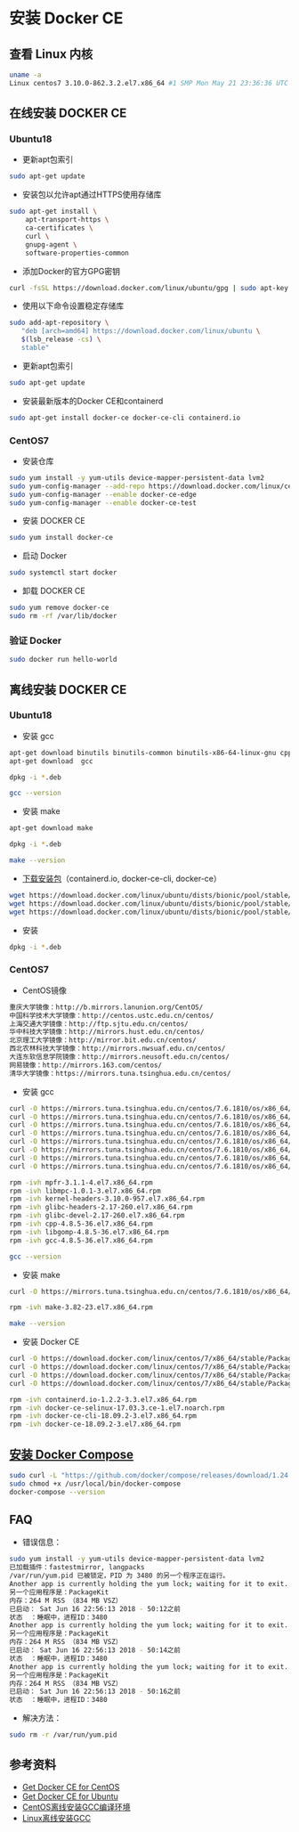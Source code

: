 # 安装 Docker CE

## 查看 Linux 内核

```bash
uname -a
Linux centos7 3.10.0-862.3.2.el7.x86_64 #1 SMP Mon May 21 23:36:36 UTC 2018 x86_64 x86_64 x86_64 GNU/Linux
```

## 在线安装 DOCKER CE

### Ubuntu18
* 更新apt包索引
```bash
sudo apt-get update
```

* 安装包以允许apt通过HTTPS使用存储库
```bash
sudo apt-get install \
    apt-transport-https \
    ca-certificates \
    curl \
    gnupg-agent \
    software-properties-common
```

* 添加Docker的官方GPG密钥
```bash
curl -fsSL https://download.docker.com/linux/ubuntu/gpg | sudo apt-key add -
```

* 使用以下命令设置稳定存储库
```bash
sudo add-apt-repository \
   "deb [arch=amd64] https://download.docker.com/linux/ubuntu \
   $(lsb_release -cs) \
   stable"
```

* 更新apt包索引
```bash
sudo apt-get update
```

* 安装最新版本的Docker CE和containerd
```bash
sudo apt-get install docker-ce docker-ce-cli containerd.io
```

### CentOS7
* 安装仓库
```bash
sudo yum install -y yum-utils device-mapper-persistent-data lvm2
sudo yum-config-manager --add-repo https://download.docker.com/linux/centos/docker-ce.repo
sudo yum-config-manager --enable docker-ce-edge
sudo yum-config-manager --enable docker-ce-test
```

* 安装 DOCKER CE
```bash
sudo yum install docker-ce
```

* 启动 Docker
```bash
sudo systemctl start docker
```

* 卸载 DOCKER CE
```bash
sudo yum remove docker-ce
sudo rm -rf /var/lib/docker
```

### 验证 Docker
```bash
sudo docker run hello-world
```

## 离线安装 DOCKER CE

### Ubuntu18
* 安装 gcc
```bash
apt-get download binutils binutils-common binutils-x86-64-linux-gnu cpp cpp-7 gcc-7 gcc-7-base libasan4 libatomic1 libbinutils libc-dev-bin libc6-dev libcc1-0 libcilkrts5 libgcc-7-dev libgomp1 libisl19 libitm1 liblsan0 libmpc3 libmpfr6 libmpx2 libquadmath0 libtsan0 libubsan0 linux-libc-dev manpages manpages-dev
apt-get download  gcc

dpkg -i *.deb

gcc --version
```

* 安装 make
```bash
apt-get download make

dpkg -i *.deb

make --version
```

* [下载安装包](https://download.docker.com/linux/ubuntu/dists/)（containerd.io, docker-ce-cli, docker-ce）
```bash
wget https://download.docker.com/linux/ubuntu/dists/bionic/pool/stable/amd64/containerd.io_1.2.2-3_amd64.deb
wget https://download.docker.com/linux/ubuntu/dists/bionic/pool/stable/amd64/docker-ce-cli_18.09.2~3-0~ubuntu-bionic_amd64.deb
wget https://download.docker.com/linux/ubuntu/dists/bionic/pool/stable/amd64/docker-ce_18.09.2~3-0~ubuntu-bionic_amd64.deb
```

* 安装
```bash
dpkg -i *.deb
```

### CentOS7
* CentOS镜像
```txt
重庆大学镜像：http://b.mirrors.lanunion.org/CentOS/
中国科学技术大学镜像：http://centos.ustc.edu.cn/centos/
上海交通大学镜像：http://ftp.sjtu.edu.cn/centos/
华中科技大学镜像：http://mirrors.hust.edu.cn/centos/
北京理工大学镜像：http://mirror.bit.edu.cn/centos/
西北农林科技大学镜像：http://mirrors.nwsuaf.edu.cn/centos/
大连东软信息学院镜像：http://mirrors.neusoft.edu.cn/centos/
网易镜像：http://mirrors.163.com/centos/
清华大学镜像：https://mirrors.tuna.tsinghua.edu.cn/centos/
```

* 安装 gcc
```bash
curl -O https://mirrors.tuna.tsinghua.edu.cn/centos/7.6.1810/os/x86_64/Packages/mpfr-3.1.1-4.el7.x86_64.rpm
curl -O https://mirrors.tuna.tsinghua.edu.cn/centos/7.6.1810/os/x86_64/Packages/libmpc-1.0.1-3.el7.x86_64.rpm
curl -O https://mirrors.tuna.tsinghua.edu.cn/centos/7.6.1810/os/x86_64/Packages/kernel-headers-3.10.0-957.el7.x86_64.rpm
curl -O https://mirrors.tuna.tsinghua.edu.cn/centos/7.6.1810/os/x86_64/Packages/glibc-headers-2.17-260.el7.x86_64.rpm
curl -O https://mirrors.tuna.tsinghua.edu.cn/centos/7.6.1810/os/x86_64/Packages/glibc-devel-2.17-260.el7.x86_64.rpm
curl -O https://mirrors.tuna.tsinghua.edu.cn/centos/7.6.1810/os/x86_64/Packages/cpp-4.8.5-36.el7.x86_64.rpm
curl -O https://mirrors.tuna.tsinghua.edu.cn/centos/7.6.1810/os/x86_64/Packages/libgomp-4.8.5-36.el7.x86_64.rpm
curl -O https://mirrors.tuna.tsinghua.edu.cn/centos/7.6.1810/os/x86_64/Packages/gcc-4.8.5-36.el7.x86_64.rpm

rpm -ivh mpfr-3.1.1-4.el7.x86_64.rpm 
rpm -ivh libmpc-1.0.1-3.el7.x86_64.rpm 
rpm -ivh kernel-headers-3.10.0-957.el7.x86_64.rpm 
rpm -ivh glibc-headers-2.17-260.el7.x86_64.rpm 
rpm -ivh glibc-devel-2.17-260.el7.x86_64.rpm 
rpm -ivh cpp-4.8.5-36.el7.x86_64.rpm 
rpm -ivh libgomp-4.8.5-36.el7.x86_64.rpm 
rpm -ivh gcc-4.8.5-36.el7.x86_64.rpm 

gcc --version
```

* 安装 make
```bash
curl -O https://mirrors.tuna.tsinghua.edu.cn/centos/7.6.1810/os/x86_64/Packages/make-3.82-23.el7.x86_64.rpm

rpm -ivh make-3.82-23.el7.x86_64.rpm

make --version
```

* 安装 Docker CE
```bash
curl -O https://download.docker.com/linux/centos/7/x86_64/stable/Packages/containerd.io-1.2.2-3.3.el7.x86_64.rpm
curl -O https://download.docker.com/linux/centos/7/x86_64/stable/Packages/docker-ce-selinux-17.03.3.ce-1.el7.noarch.rpm
curl -O https://download.docker.com/linux/centos/7/x86_64/stable/Packages/docker-ce-cli-18.09.2-3.el7.x86_64.rpm
curl -O https://download.docker.com/linux/centos/7/x86_64/stable/Packages/docker-ce-18.09.2-3.el7.x86_64.rpm

rpm -ivh containerd.io-1.2.2-3.3.el7.x86_64.rpm
rpm -ivh docker-ce-selinux-17.03.3.ce-1.el7.noarch.rpm
rpm -ivh docker-ce-cli-18.09.2-3.el7.x86_64.rpm
rpm -ivh docker-ce-18.09.2-3.el7.x86_64.rpm
```

## [安装 Docker Compose](https://docs.docker.com/compose/install/)
```bash
sudo curl -L "https://github.com/docker/compose/releases/download/1.24.0/docker-compose-$(uname -s)-$(uname -m)" -o /usr/local/bin/docker-compose
sudo chmod +x /usr/local/bin/docker-compose
docker-compose --version
```

## FAQ
* 错误信息：

```bash
sudo yum install -y yum-utils device-mapper-persistent-data lvm2
已加载插件：fastestmirror, langpacks
/var/run/yum.pid 已被锁定，PID 为 3480 的另一个程序正在运行。
Another app is currently holding the yum lock; waiting for it to exit...
另一个应用程序是：PackageKit
内存：264 M RSS （834 MB VSZ）
已启动： Sat Jun 16 22:56:13 2018 - 50:12之前
状态  ：睡眠中，进程ID：3480
Another app is currently holding the yum lock; waiting for it to exit...
另一个应用程序是：PackageKit
内存：264 M RSS （834 MB VSZ）
已启动： Sat Jun 16 22:56:13 2018 - 50:14之前
状态  ：睡眠中，进程ID：3480
Another app is currently holding the yum lock; waiting for it to exit...
另一个应用程序是：PackageKit
内存：264 M RSS （834 MB VSZ）
已启动： Sat Jun 16 22:56:13 2018 - 50:16之前
状态  ：睡眠中，进程ID：3480
```

* 解决方法：

```bash
sudo rm -r /var/run/yum.pid
```

## 参考资料

* [Get Docker CE for CentOS](https://docs.docker.com/install/linux/docker-ce/centos/)
* [Get Docker CE for Ubuntu](https://docs.docker.com/install/linux/docker-ce/ubuntu/)
* [CentOS离线安装GCC编译环境](https://www.bbsmax.com/A/ke5jV9g95r/)
* [Linux离线安装GCC](https://cloverat.github.io/2018/03/23/linux/[linux]离线安装GCC/)
